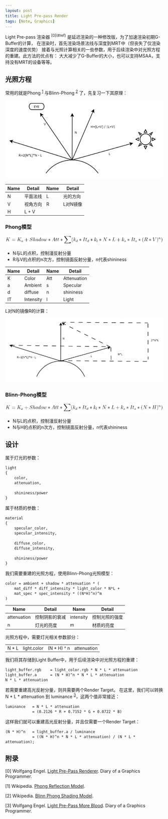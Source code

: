 ```yaml
---
layout: post
title: Light Pre-pass Render
tags: [Note, Graphics]
---
```


<div class="message">
	Light Pre-pass 渲染器 <sup>[0](#ref)</sup> 是延迟渲染的一种修改版，为了加速渲染初期G-Buffer的计算，
	在渲染时，首先渲染场景法线与深度到MRT中（但丧失了仅渲染深度的速度优势）
	接着与光照计算相关的一些参数，用于后续渲染中对光照方程的重建。此方法的优点有：
	大大减少了G-Buffer的大小，也可以支持MSAA，支持没有MRT的设备等等。
</div>

## 光照方程

常用的就是Phong <sup>[1](#ref)</sup> 与Blinn-Phong <sup>[2](#ref)</sup> 了，先复习一下其原理：

![phong](/public/content/2015-06-20/phong.png)

<table>
 	<thead>
		<tr>
			<th>Name</th>
			<th>Detail</th>
			<th>Name</th>
			<th>Detail</th>
		</tr>
	</thead>
	<tbody>
		<tr>
			<td>N</td>
			<td>平面法线</td>
			<td>L</td>
			<td>光的方向</td>
		</tr>
		<tr>
			<td>V</td>
			<td>视角方向</td>
			<td>R</td>
			<td>L对N镜像</td>
		</tr>
		<tr>
			<td>H</td>
			<td>L + V</td>
			<td></td>
			<td></td>
		</tr>
	</tbody>
</table>

### Phong模型

![phong model](/public/content/2015-06-20/phong_model.png)

- N与L的点积，控制漫反射分量
- R与V的点积的n次方，控制镜面反射分量，n代表shininess

<table>
 	<thead>
		<tr>
			<th>Name</th>
			<th>Detail</th>
			<th>Name</th>
			<th>Detail</th>
		</tr>
	</thead>
	<tbody>
		<tr>
			<td>K</td>
			<td>Color</td>
			<td>Att</td>
			<td>Attenuation</td>
		</tr>
		<tr>
			<td>a</td>
			<td>Ambient</td>
			<td>s</td>
			<td>Specular</td>
		</tr>
		<tr>
			<td>d</td>
			<td>diffuse</td>
			<td>n</td>
			<td>shininess</td>
		</tr>
		<tr>
			<td>IT</td>
			<td>Intensity</td>
			<td>l</td>
			<td>Light</td>
		</tr>
	</tbody>
</table>

L对N的镜像R的计算：

![reflect](/public/content/2015-06-20/reflect.png)

### Blinn-Phong模型

![blinn phong model](/public/content/2015-06-20/blinn_phong_model.png)

- N与L的点积，控制漫反射分量
- N与H的点积的n次方，控制镜面反射分量，n代表shininess

## 设计

属于灯光的参数：

```
light
{
	color, 
	attenuation, 

	shininess/power
}
```

属于材质的参数：

```
material 
{
	specular_color, 
	specular_intensity, 

	diffuse_color, 
	diffuse_intensity,

	shininess/power
}
```

我们需要重建的光照方程，使用Blinn-Phong光照模型：

```
color = ambient + shadow * attenuation * (
	mat_diff * diff_intensity * light_color * N*L + 
	mat_spec * spec_intensity * ((N*H)^n)^m
)
```

<table>
 	<thead>
		<tr>
			<th>Name</th>
			<th>Detail</th>
			<th>Name</th>
			<th>Detail</th>
		</tr>
	</thead>
	<tbody>
		<tr>
			<td>attenuation</td>
			<td>控制阴影的衰减</td>
			<td>intensity</td>
			<td>控制光照的强度</td>
		</tr>
		<tr>
			<td>n</td>
			<td>灯光的亮度</td>
			<td>m</td>
			<td>材质的亮度</td>
		</tr>
	</tbody>
</table>

光照方程中，需要灯光相关参数部分：

<table>
	<tbody>
		<tr>
			<td>N * L</td>
			<td>light.color</td>
			<td>(N * H) ^ n</td>
			<td>attenuation</td>
		</tr>
	</tbody>
</table>

我们将其存储到Light Buffer中，用于后续渲染中对光照方程的重建：

```
light_buffer.rgb 	= light_color.rgb * N * L * attenuation
light_buffer.a 		= (N * H)^n * N * L * attenuation
N * L * attenuation
```

若需要重建高光反射分量，则共需要两个Render Target。
在这里，我们可以转换 N * L * attenuation 到 luminance <sup>[3](#ref)</sup>，这两个值非常接近：

```
luminance 	= N * L * attenuation 
			= (0.2126 * R + 0.7152 * G + 0.0722 * B)
```

这样我们就可以重建高光反射分量，并且仅需要一个Render Target：

```
(N * H)^n 	= light_buffer.a / luminance
			= ((N * H)^n * N * L * attenuation) / (N * L * attenuation);
```

<span id="ref"></span>
## 附录

[0] Wolfgang Engel. [Light Pre-Pass Renderer](http://diaryofagraphicsprogrammer.blogspot.com/2008/03/light-pre-pass-renderer.html). Diary of a Graphics Programmer.

[1] Wikipedia. [Phong Reflection Model](https://en.wikipedia.org/wiki/Phong_reflection_model).

[2] Wikipedia. [Blinn Phong Shading Model](https://en.wikipedia.org/wiki/Blinn%E2%80%93Phong_shading_model).

[3] Wolfgang Engel. [Light Pre-Pass More Blood](http://diaryofagraphicsprogrammer.blogspot.com/2008/09/light-pre-pass-more-blood.html). Diary of a Graphics Programmer.